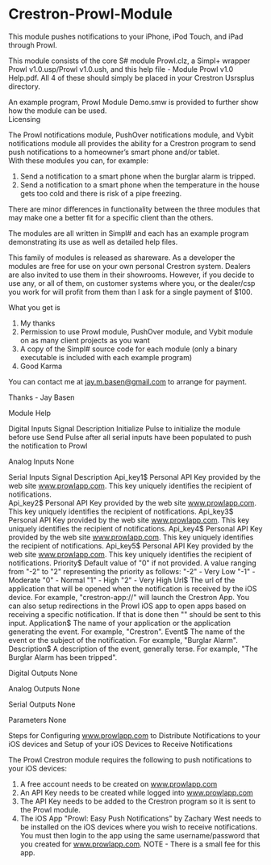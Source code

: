 # Crestron-Prowl-Module
This module pushes notifications to your iPhone, iPod Touch, and iPad through Prowl.  

This module consists of the core S# module Prowl.clz, a Simpl+ wrapper Prowl v1.0.usp/Prowl v1.0.ush, 
and this help file - Module Prowl v1.0 Help.pdf. All 4 of these should simply be placed in your Crestron 
Usrsplus directory.  

An example program, Prowl Module Demo.smw is provided to further show how the module can be used.  
Licensing

The Prowl notifications module, PushOver notifications module, and Vybit notifications module all provides the 
ability for a Crestron program to send push notifications to a homeowner’s smart phone and/or tablet.   
With these modules you can, for example:

1.	Send a notification to a smart phone when the burglar alarm is tripped.  
2.	Send a notification to a smart phone when the temperature in the house gets too cold and there is risk of a pipe freezing.

There are minor differences in functionality between the three modules that may make one a better fit for a specific client 
than the others.

The modules are all written in Simpl# and each has an example program demonstrating its use as well as detailed help files.

This family of modules is released as shareware.  As a developer the modules are free for use on your own personal Crestron 
system.  Dealers are also invited to use them in their showrooms.  However, if you decide to use any, or all of them, on 
customer systems where you, or the dealer/csp you work for will profit from them than I ask for a single payment of $100.  

What you get is 

1) My thanks
2) Permission to use Prowl module, PushOver module, and Vybit module on as many client projects as you want
3) A copy of the Simpl# source code for each module (only a binary executable is included with each example program)
4) Good Karma

You can contact me at jay.m.basen@gmail.com to arrange for payment.

Thanks - Jay Basen

Module Help

Digital Inputs
Signal	    Description
Initialize  Pulse to initialize the module before use
Send        Pulse after all serial inputs have been populated to push the notification to Prowl

Analog Inputs
None

Serial Inputs
Signal	    Description
Api_key1$	  Personal API Key provided by the web site www.prowlapp.com.  This key uniquely identifies the recipient of notifications.  
Api_key2$	  Personal API Key provided by the web site www.prowlapp.com.  This key uniquely identifies the recipient of notifications.
Api_key3$	  Personal API Key provided by the web site www.prowlapp.com.  This key uniquely identifies the recipient of notifications.
Api_key4$	  Personal API Key provided by the web site www.prowlapp.com.  This key uniquely identifies the recipient of notifications.
Api_key5$	  Personal API Key provided by the web site www.prowlapp.com.  This key uniquely identifies the recipient of notifications.
Priority$	  Default value of "0" if not provided. A value ranging from "-2" to "2" representing the priority as follows:
"-2"	- 	  Very Low
"-1"	- 	  Moderate
"0"		- 	  Normal
"1"		- 	  High
"2"		- 	  Very High
Url$	      The url of the application that will be opened when the notification is received by the iOS device.  For example, 
            "crestron-app://" will launch the Crestron App.  You can also setup redirections in the Prowl iOS app to open apps 
            based on receiving a specific notification.  If that is done then "" should be sent to this input.
Application$  The name of your application or the application generating the event.  For example, "Crestron".
Event$	      The name of the event or the subject of the notification.  For example, "Burglar Alarm".
Description$  A description of the event, generally terse.  For example, "The Burglar Alarm has been tripped".

Digital Outputs
None

Analog Outputs
None

Serial Outputs
None

Parameters
None

Steps for Configuring www.prowlapp.com to Distribute Notifications to your iOS devices and Setup of your iOS Devices to Receive 
Notifications

The Prowl Crestron module requires the following to push notifications to your iOS devices:

1.	A free account needs to be created on www.prowlapp.com
2.	An API Key needs to be created while logged into www.prowlapp.com
3.	The API Key needs to be added to the Crestron program so it is sent to the Prowl module.
4.	The iOS App "Prowl: Easy Push Notifications" by Zachary West needs to be installed on the iOS devices where you wish 
    to receive notifications.  You must then login to the app using the same username/password that you created for 
    www.prowlapp.com.  NOTE - There is a small fee for this app.


